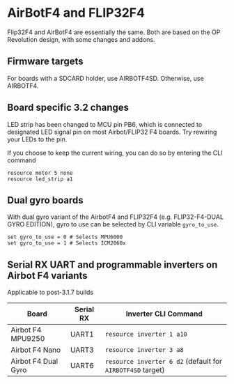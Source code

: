 # AirBotF4 and FLIP32F4

Flip32F4 and AirBotF4 are essentially the same. Both are based on the OP Revolution design, with some changes and addons.

## Firmware targets

For boards with a SDCARD holder, use AIRBOTF4SD. Otherwise, use AIRBOTF4.

## Board specific 3.2 changes

LED strip has been changed to MCU pin PB6, which is connected to designated LED signal pin on most Airbot/FLIP32 F4 boards. Try rewiring your LEDs to the pin.

If you choose to keep the current wiring, you can do so by entering the CLI command

```
resource motor 5 none
resource led_strip a1
```

## Dual gyro boards

With dual gyro variant of the AirbotF4 and FLIP32F4 (e.g. FLIP32-F4-DUAL GYRO EDITION), gyro to use can be selected by CLI variable `gyro_to_use`.
```
set gyro_to_use = 0 # Selects MPU6000
set gyro_to_use = 1 # Selects ICM2060x
```

## Serial RX UART and programmable inverters on Airbot F4 variants

Applicable to post-3.1.7 builds

| Board               | Serial RX | Inverter CLI Command                                       |
|---------------------|-----------|------------------------------------------------------------|
| Airbot F4 MPU9250   | UART1     | `resource inverter 1 a10`                                  |
| Airbot F4 Nano      | UART3     | `resource inverter 3 a8`                                   |
| Airbot F4 Dual Gyro | UART6     | `resource inverter 6 d2` (default for `AIRBOTF4SD` target) |
